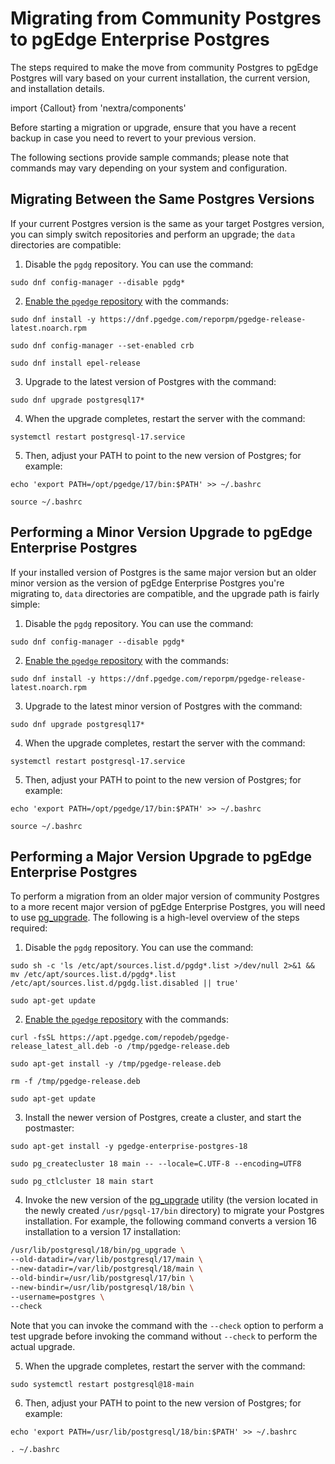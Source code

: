 # Migrating from Community Postgres to pgEdge Enterprise Postgres

The steps required to make the move from community Postgres to pgEdge Postgres will vary based on your current installation, the current version, and installation details. 

import {Callout} from 'nextra/components'

<Callout>
Before starting a migration or upgrade, ensure that you have a recent backup in case you need to revert to your previous version.
</Callout>

The following sections provide sample commands; please note that commands may vary depending on your system and configuration.


## Migrating Between the Same Postgres Versions

If your current Postgres version is the same as your target Postgres version, you can simply switch repositories and perform an upgrade; the `data` directories are compatible:

1. Disable the `pgdg` repository.  You can use the command:

  `sudo dnf config-manager --disable pgdg*`

2. [Enable the `pgedge` repository](../el/configuring.mdx) with the commands:

  `sudo dnf install -y https://dnf.pgedge.com/reporpm/pgedge-release-latest.noarch.rpm`
  
  `sudo dnf config-manager --set-enabled crb`
  
  `sudo dnf install epel-release`

3. Upgrade to the latest version of Postgres with the command:

  `sudo dnf upgrade postgresql17*`

4. When the upgrade completes, restart the server with the command:

  `systemctl restart postgresql-17.service`

5. Then, adjust your PATH to point to the new version of Postgres; for example:

  `echo 'export PATH=/opt/pgedge/17/bin:$PATH' >> ~/.bashrc`
  
  `source ~/.bashrc`


## Performing a Minor Version Upgrade to pgEdge Enterprise Postgres

If your installed version of Postgres is the same major version but an older minor version as the version of pgEdge Enterprise Postgres you're migrating to, `data` directories are compatible, and the upgrade path is fairly simple:

1. Disable the `pgdg` repository.  You can use the command:

  `sudo dnf config-manager --disable pgdg*`

2. [Enable the `pgedge` repository](../el/configuring.mdx) with the commands:

  `sudo dnf install -y https://dnf.pgedge.com/reporpm/pgedge-release-latest.noarch.rpm`

3. Upgrade to the latest minor version of Postgres with the command:

  `sudo dnf upgrade postgresql17*`

4. When the upgrade completes, restart the server with the command:

  `systemctl restart postgresql-17.service`

5. Then, adjust your PATH to point to the new version of Postgres; for example:

  `echo 'export PATH=/opt/pgedge/17/bin:$PATH' >> ~/.bashrc`

  `source ~/.bashrc`


## Performing a Major Version Upgrade to pgEdge Enterprise Postgres

To perform a migration from an older major version of community Postgres to a more recent major version of pgEdge Enterprise Postgres, you will need to use [pg_upgrade](https://www.postgresql.org/docs/17/pgupgrade.html). The following is a high-level overview of the steps required:

1. Disable the `pgdg` repository.  You can use the command:

  `sudo sh -c 'ls /etc/apt/sources.list.d/pgdg*.list >/dev/null 2>&1 && mv /etc/apt/sources.list.d/pgdg*.list /etc/apt/sources.list.d/pgdg.list.disabled || true'`
   
  `sudo apt-get update `

2. [Enable the `pgedge` repository](../debian/configuring.mdx) with the commands:

  `curl -fsSL https://apt.pgedge.com/repodeb/pgedge-release_latest_all.deb -o /tmp/pgedge-release.deb`

  `sudo apt-get install -y /tmp/pgedge-release.deb`

  `rm -f /tmp/pgedge-release.deb`

  `sudo apt-get update`

3. Install the newer version of Postgres, create a cluster, and start the postmaster:

  `sudo apt-get install -y pgedge-enterprise-postgres-18`

  `sudo pg_createcluster 18 main -- --locale=C.UTF-8 --encoding=UTF8`

  `sudo pg_ctlcluster 18 main start`

4. Invoke the new version of the [pg_upgrade](https://www.postgresql.org/docs/17/pgupgrade.html) utility (the version located in the newly created `/usr/pgsql-17/bin` directory) to migrate your Postgres installation. For example, the following command converts a version 16 installation to a version 17 installation:

  ```bash
  /usr/lib/postgresql/18/bin/pg_upgrade \
  --old-datadir=/var/lib/postgresql/17/main \
  --new-datadir=/var/lib/postgresql/18/main \
  --old-bindir=/usr/lib/postgresql/17/bin \
  --new-bindir=/usr/lib/postgresql/18/bin \
  --username=postgres \
  --check
  ```

  Note that you can invoke the command with the `--check` option to perform a test upgrade before invoking the command without `--check` to perform the actual upgrade.

5. When the upgrade completes, restart the server with the command:

  `sudo systemctl restart postgresql@18-main`

6. Then, adjust your PATH to point to the new version of Postgres; for example:

  `echo 'export PATH=/usr/lib/postgresql/18/bin:$PATH' >> ~/.bashrc`

  `. ~/.bashrc`


